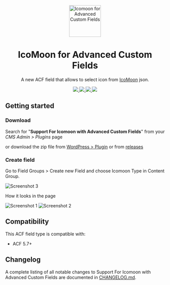 <div align="center">

 <img width="100px" src="https://ps.w.org/acf-icomoon/assets/icon.svg" align="center" alt="Icomoon for Advanced Custom Fields" />

 <h1 align="center" style="border:none; padding:0;">IcoMoon for Advanced Custom Fields</h1>

 <p align="center">A new ACF field that allows to select icon from <a href="https://icomoon.io" target="_blank">IcoMoon</a> json.</p>

 <p align="center">
   <a href="https://github.com/viivue/acf-icomoon/releases/latest">
   <img src="https://badgen.net/github/release/viivue/acf-icomoon/?cache=600">
   </a><a href="https://wordpress.org/plugins/acf-icomoon/">
   <img src="https://img.shields.io/badge/-WordPress-0273A9">
   </a>
    <a href="https://icomoon.io">
   <img src="https://img.shields.io/badge/-IcoMoon-29C3F9">
   </a>
    <a href="https://www.advancedcustomfields.com/">
   <img src="https://img.shields.io/badge/-Advanced Custom Fields-347C39">
   </a>
 </p>

</div>

## Getting started

### Download

Search for "**Support For Icomoon with Advanced Custom Fields**" from your _CMS Admin > Plugins_ page

or download the zip file from [WordPress > Plugin](https://wordpress.org/plugins/acf-icomoon/) or
from [releases](https://github.com/viivue/acf-icomoon/releases)

### Create field

Go to Field Groups > Create new Field and choose Icomoon Type in Content Group.

![Screenshot 3](https://ps.w.org/acf-icomoon/assets/screenshot-3.png)

How it looks in the page

![Screenshot 1](https://ps.w.org/acf-icomoon/assets/screenshot-1.png)
![Screenshot 2](https://ps.w.org/acf-icomoon/assets/screenshot-2.png)

## Compatibility

This ACF field type is compatible with:

* ACF 5.7+

## Changelog

A complete listing of all notable changes to Support For Icomoon with Advanced Custom Fields are documented
in [CHANGELOG.md](https://github.com/viivue/acf-icomoon/blob/master/CHANGELOG.md).
